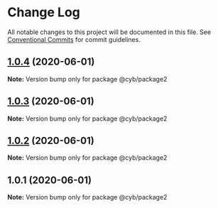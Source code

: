 # Change Log

All notable changes to this project will be documented in this file.
See [Conventional Commits](https://conventionalcommits.org) for commit guidelines.

## [1.0.4](https://github.com/ChenReuven/cyb-yarn-poc/compare/@cyb/package2@1.0.3...@cyb/package2@1.0.4) (2020-06-01)

**Note:** Version bump only for package @cyb/package2





## [1.0.3](https://github.com/ChenReuven/cyb-yarn-poc/compare/@cyb/package2@1.0.2...@cyb/package2@1.0.3) (2020-06-01)

**Note:** Version bump only for package @cyb/package2





## [1.0.2](https://github.com/ChenReuven/cyb-yarn-poc/compare/@cyb/package2@1.0.1...@cyb/package2@1.0.2) (2020-06-01)

**Note:** Version bump only for package @cyb/package2





## 1.0.1 (2020-06-01)

**Note:** Version bump only for package @cyb/package2
